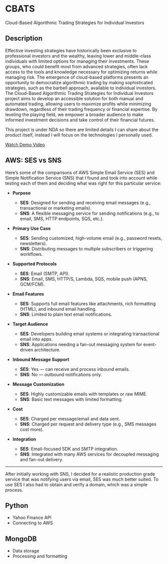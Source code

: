 # CBATS
Cloud-Based Algorithmic Trading Strategies for Individual Investors

## Description
Effective investing strategies have historically been exclusive to professional investors and the wealthy, leaving lower and middle-class individuals with limited options for managing their investments. These groups, who could benefit most from advanced strategies, often lack access to the tools and knowledge necessary for optimizing returns while managing risk. The emergence of cloud-based platforms presents an opportunity to democratize algorithmic trading by making sophisticated strategies, such as the barbell approach, available to individual investors. The Cloud-Based Algorithmic Trading Strategies for Individual Investors project aims to develop an accessible solution for both manual and automated trading, allowing users to maximize profits while minimizing drawdown, regardless of their trading frequency or financial expertise. By leveling the playing field, we empower a broader audience to make informed investment decisions and take control of their financial futures. 

This project is under NDA so there are limited details I can share about the product itself, instead I will focus on the technologies I personally used.

[Watch Demo Video](https://youtu.be/e195tgJF-2A)

## AWS: SES vs SNS

Here’s some of the comparisons of AWS Simple Email Service (SES) and Simple Notification Service (SNS) that I found and took into account while testing each of them and deciding what was right for this particular service:

- **Purpose**
  - **SES**: Designed for sending and receiving email messages (e.g., transactional or marketing emails).
  - **SNS**: A flexible messaging service for sending notifications (e.g., to email, SMS, HTTP endpoints, SQS, etc.).

- **Primary Use Case**
  - **SES**: Sending customized, high-volume email (e.g., password resets, newsletters).
  - **SNS**: Distributing messages to multiple subscribers or triggering workflows.

- **Supported Protocols**
  - **SES**: Email (SMTP, API).
  - **SNS**: Email, SMS, HTTP/S, Lambda, SQS, mobile push (APNS, GCM/FCM).

- **Email Features**
  - **SES**: Supports full email features like attachments, rich formatting (HTML), and inbound email handling.
  - **SNS**: Limited to plain text email notifications.

- **Target Audience**
  - **SES**: Developers building email systems or integrating transactional email into apps.
  - **SNS**: Applications needing a fan-out messaging system for event-driven architecture.

- **Inbound Message Support**
  - **SES**: Yes — can receive and process inbound emails.
  - **SNS**: No — outbound notifications only.

- **Message Customization**
  - **SES**: Highly customizable emails with templates or raw MIME.
  - **SNS**: Basic text messages with limited formatting.

- **Cost**
  - **SES**: Charged per message/email and data sent.
  - **SNS**: Charged per request and delivery type (e.g., SMS messages cost more).

- **Integration**
  - **SES**: Email-focused SDK and SMTP integration.
  - **SNS**: Integrated with many AWS services for decoupled messaging and fan-out delivery.
---
After initially working with SNS, I decided for a realistic production grade service that was notifying users via email, SES was much better suited. To use SES I also had to obtain and verify a domain, which was a simple process. 


## Python
- Yahoo Finance API
- Connecting to AWS

## MongoDB
- Data storage
- Processing and formatting

